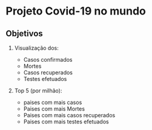 # Projeto Covid-19 no mundo

## Objetivos
1. Visualização dos:
   - Casos confirmados
   - Mortes
   - Casos recuperados
   - Testes efetuados

2. Top 5 (por milhão):
   - paises com mais casos
   - Paises com mais Mortes
   - Paises com mais casos recuperados
   - Paises com mais testes efetuados


